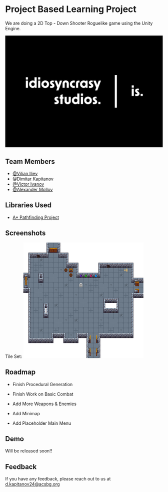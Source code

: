
# Project Based Learning Project 

We are doing a 2D Top - Down Shooter Roguelike game using the Unity Engine. 


![Logo](https://github.com/Vili2103/PBL-CODE/blob/main/coding%20studio%20logo/game%20studio%20logo-02.jpg?raw=true)


## Team Members

- [@Vilian Iliev](https://github.com/Vili2103)
- [@Dimitar Kapitanov](https://github.com/dmtr-k)
- [@Victor Ivanov](https://github.com/Vic2rious)
- [@Alexander Mollov](https://github.com/AMllV96)


## Libraries Used

 - [A* Pathfinding Project](https://arongranberg.com/astar/)



## Screenshots
Tile Set: 
![Tileset](https://github.com/Vili2103/PBL-CODE/blob/main/Art/TileSet/Level%201/pbl%20game%20design%20v2.png?raw=true)


## Roadmap

- Finish Procedural Generation

- Finish Work on Basic Combat

- Add More Weapons & Enemies

- Add Minimap

- Add Placeholder Main Menu


## Demo

Will be released soon!!


## Feedback

If you have any feedback, please reach out to us at          d.kapitanov24@acsbg.org


